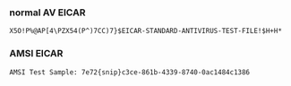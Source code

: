 ### normal AV EICAR
```
X5O!P%@AP[4\PZX54(P^)7CC)7}$EICAR-STANDARD-ANTIVIRUS-TEST-FILE!$H+H*
```

### AMSI EICAR
```
AMSI Test Sample: 7e72{snip}c3ce-861b-4339-8740-0ac1484c1386
```

